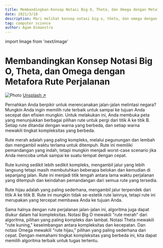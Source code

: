 ```yaml
---
title: Membandingkan Konsep Notasi Big O, Theta, dan Omega dengan Metafora Rute Perjalanan
date: 2021/3/18
description: Mari melihat konsep notasi big o, theta, dan omega dengan metafora rute perjalanan.
tag: computer science
author: Agam Dimaestra
---
```

import Image from 'next/image'

# Membandingkan Konsep Notasi Big O, Theta, dan Omega dengan Metafora Rute Perjalanan

<Image
  src="/images/photo.jpg"
  alt="Photo"
  width={1125}
  height={750}
  priority
  className="next-image"
/>
[Unsplash ↗ ](https://unsplash.com/photos/ndN00KmbJ1c)

Pernahkan Anda berpikir untuk merencanakan jalan-jalan melintasi negara? Mungkin Anda ingin memilih rute terbaik untuk sampai ke tujuan Anda secepat dan efisien mungkin. Untuk melakukan ini, Anda membuka peta yang menunjukkan berbagai pilihan rute untuk pergi dari titik A ke titik B. Setiap rute ditandai dengan warna yang berbeda, dan setiap warna mewakili tingkat kompleksitas yang berbeda.

Rute merah adalah yang paling kompleks, melalui pegunungan dan lembah dan mengambil waktu terlama untuk ditempuh. Rute ini memiliki pemandangan yang indah, tetapi mungkin menjadi worst-case scenario jika Anda mencoba untuk sampai ke suatu tempat dengan cepat.

Rute kuning sedikit lebih sedikit kompleks, mengambil jalur yang lebih langsung tetapi masih membutuhkan beberapa belokan dan kemudian di sepanjang jalan. Rute ini menjadi titik tengah antara lama waktu perjalanan yang ditempuh dan keindahan pemandangan dari semua rute yang tersedia.

Rute hijau adalah yang paling sederhana, mengambil jalur terpendek dari titik A ke titik B. Rute ini mungkin tidak se-estetik rute lainnya, tetapi rute ini merupakan yang tercepat membawa Anda ke tujuan Anda.

Sama halnya dengan rute perjalanan jalan-jalan ini, algoritma juga dapat diukur dalam hal kompleksitas. Notasi Big O mewakili "rute merah" dari algoritma, pilihan yang paling kompleks dan lambat. Notasi Theta mewakili "rute kuning," keseimbangan antara kompleksitas dan kecepatan. Dan notasi Omega mewakili "rute hijau," pilihan yang paling sederhana dan cepat. Dengan memahami tingkat kompleksitas yang berbeda ini, kita dapat memilih algoritma terbaik untuk tugas tertentu.